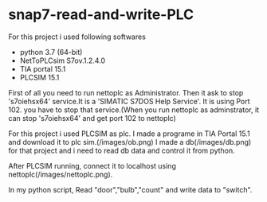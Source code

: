 # snap7-read-and-write-PLC

For this project i used following softwares
- python 3.7 (64-bit)
- NetToPLCsim S7ov.1.2.4.0
- TIA portal 15.1
- PLCSIM 15.1


First of all you need to run nettoplc as Administrator. Then it ask to stop 's7oiehsx64' service.It is a 'SIMATIC S7DOS Help Service'. It is using Port 102. you have to stop that service.(When you run nettoplc as adminstrator, it can stop 's7oiehsx64' and get port 102 to nettoplc) 

For this project i used PLCSIM as plc. I made a programe  in TIA Portal 15.1 and download it to plc sim.(/images/ob.png)
I made a db(/images/db.png) for that project and i need to read db data and control it from python.

After PLCSIM running, connect it to localhost using nettoplc(/images/nettoplc.png).

In my python script, Read "door","bulb","count" and write data to "switch".
